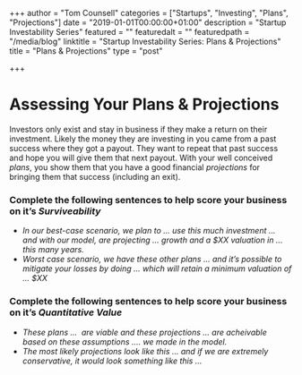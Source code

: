 +++
author = "Tom Counsell"
categories = ["Startups", "Investing", "Plans", "Projections"]
date = "2019-01-01T00:00:00+01:00"
description = "Startup Investability Series"
featured = ""
featuredalt = ""
featuredpath = "/media/blog"
linktitle = "Startup Investability Series: Plans & Projections"
title = "Plans & Projections"
type = "post"

+++
# **Assessing Your Plans & Projections**

Investors only exist and stay in business if they make a return on their investment. Likely the money they are investing in you came from a past success where they got a payout. They want to repeat that past success and hope you will give them that next payout. With your well conceived _plans_, you show them that you have a good financial _projections_ for bringing them that success (including an exit).

### **Complete the following sentences to help score your business on it’s _Surviveability_**

* _In our best-case scenario, we plan to ... use this much investment ... and with our model, are projecting ... growth and a $XX valuation in ... this many years._
* _Worst case scenario, we have these other plans ... and it’s possible to mitigate your losses by doing ... which will retain a minimum valuation of ... $XX_

### **Complete the following sentences to help score your business on it’s _Quantitative Value_**

* _These plans ...  are viable and these projections ... are acheivable based on these assumptions .... we made in the model._
* _The most likely projections look like this ... and if we are extremely conservative, it would look something like this ..._